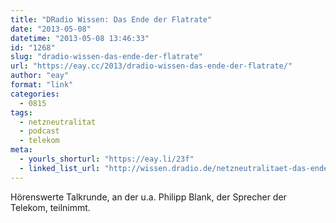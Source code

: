 ```yaml
---
title: "DRadio Wissen: Das Ende der Flatrate"
date: "2013-05-08"
datetime: "2013-05-08 13:46:33"
id: "1268"
slug: "dradio-wissen-das-ende-der-flatrate"
url: "https://eay.cc/2013/dradio-wissen-das-ende-der-flatrate/"
author: "eay"
format: "link"
categories:
  - 0815
tags:
  - netzneutralitat
  - podcast
  - telekom
meta:
  - yourls_shorturl: "https://eay.li/23f"
  - linked_list_url: "http://wissen.dradio.de/netzneutralitaet-das-ende-der-flatrate.126.de.html?dram:article_id=245447"
---
```


Hörenswerte Talkrunde, an der u.a. Philipp Blank, der Sprecher der Telekom, teilnimmt.
